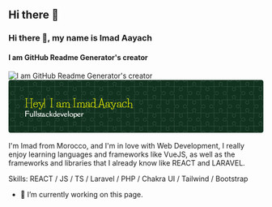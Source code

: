 ## Hi there 👋

 ### Hi there 👋, my name is Imad Aayach
#### I am GitHub Readme Generator's creator
![I am GitHub Readme Generator's creator]([https://arturssmirnovs.github.io/github-profile-readme-gene](https://github.com/ImadAayach/ImadAayach/blob/main/github-header-image.png))
![Header](./github-header-image.png)

I'm Imad from Morocco, and I'm in love with Web Development, I really enjoy learning languages and frameworks like VueJS, as well as the frameworks and libraries that I already know like REACT and LARAVEL.

Skills: REACT / JS / TS / Laravel / PHP / Chakra UI / Tailwind / Bootstrap

- 🔭 I’m currently working on this page. 




